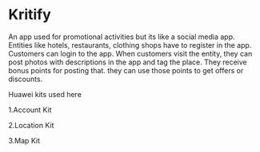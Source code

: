 # Kritify

An app used for promotional activities but its like a social media app.
Entities like hotels, restaurants, clothing shops have to register in the app. Customers can login to the app. 
When customers visit the entity, they can post photos with descriptions in the app and tag the place. They receive bonus points for posting that. they can use those points to get offers or discounts.

Huawei kits used here

1.Account Kit

2.Location Kit

3.Map Kit
